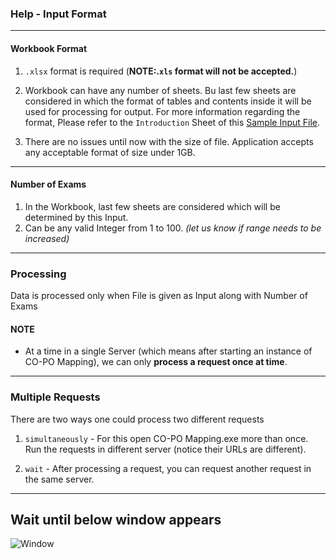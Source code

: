 ### Help - Input Format
---

#### Workbook Format


1. `.xlsx` format is required (**NOTE:.`xls` format will not be accepted.**)
   
2. Workbook can have any number of sheets. Bu last few sheets are considered in which the format of tables and contents inside it will be used for processing for output. For more information regarding the format, Please refer to the `Introduction` Sheet of this [Sample Input File](../assets/Sample%20Input.xlsx).
   
3. There are no issues until now with the size of file. Application accepts any acceptable format of size under 1GB.

---

#### Number of Exams

1. In the Workbook, last few sheets are considered which will be determined by this Input.
2. Can be any valid Integer from 1 to 100. _(let us know if range needs to be increased)_

---
### Processing

Data is processed only when File is given as Input along with Number of Exams

#### NOTE

* At a time in a single Server (which means after starting an instance of CO-PO Mapping), we can only **process a request once at time**. 
  
---

### Multiple Requests

There are two ways one could process two different requests 

1. `simultaneously` - For this open CO-PO Mapping.exe more than once. Run the requests in different server (notice their URLs are different).

2. `wait` - After processing a request, you can request another request in the same server.

---

## Wait until below window appears

![Window](../assets/Sample%20Output%20Image.jpg)